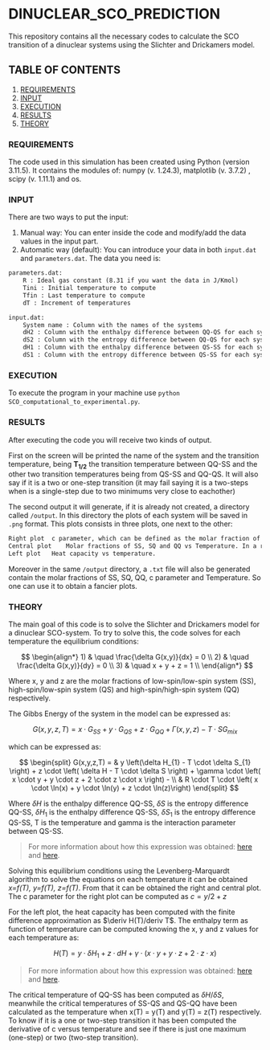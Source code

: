 
# DINUCLEAR_SCO_PREDICTION

This repository contains all the necessary codes to calculate the SCO transition of a dinuclear systems using the Slichter and Drickamers model.

## TABLE OF CONTENTS

1. [ REQUIREMENTS ](#1-req)
2. [ INPUT ](#2-in)
3. [ EXECUTION ](#3-ex)
4. [ RESULTS ](#4-res)
5. [ THEORY ](#5-the)

<a name="1-req"></a>
### REQUIREMENTS

The code used in this simulation has been created using Python (version 3.11.5).
It contains the modules of: numpy (v. 1.24.3), matplotlib (v. 3.7.2) , scipy (v. 1.11.1) and os.

<a name="2-in"></a>
### INPUT

There are two ways to put the input: 

1) Manual way: You can enter inside the code and modify/add the data values in the input part.
2) Automatic way (default): You can introduce your data in both `input.dat` and `parameters.dat`.
The data you need is:

```Markdown
parameters.dat:
	R : Ideal gas constant (8.31 if you want the data in J/Kmol)
	Tini : Initial temperature to compute
	Tfin : Last temperature to compute
	dT : Increment of temperatures

input.dat:
	System name : Column with the names of the systems
	dH2 : Column with the enthalpy difference between QQ-QS for each system
	dS2 : Column with the entropy difference between QQ-QS for each system
	dH1 : Column with the enthalpy difference between QS-SS for each system
	dS1 : Column with the entropy difference between QS-SS for each system
```

<a name="3-ex"></a>
### EXECUTION

To execute the program in your machine use `python SCO_computational_to_experimental.py`.

<a name="4-res"></a>
### RESULTS

After executing the code you will receive two kinds of output.

First on the screen will be printed the name of the system and the transition temperature, being **T<sub>1/2</sub>** the transition temperature between QQ-SS and the other two transition temperatures being from QS-SS and QQ-QS. It will also say if it is a two or one-step transition (it may fail saying it is a two-steps when is a single-step due to two minimums very close to eachother)

The second output it will generate, if it is already not created, a directory called `/output`. In this directory the plots of each system will be saved in `.png` format. This plots consists in three plots, one next to the other:

```Markdown
Right plot	c parameter, which can be defined as the molar fraction of metal ions in high spin state, vs Temperature. In a red vertical line is indicated the transition temperature of QQ-SS.
Central plot	Molar fractions of SS, SQ and QQ vs Temperature. In a red vertical line is indicated the transition temperature of QS-SS and QQ-QS.
Left plot	Heat capacity vs temperature.
```
Moreover in the same `/output` directory, a `.txt` file will also be generated contain the molar fractions of SS, SQ, QQ, c parameter and Temperature. So one can use it to obtain a fancier plots.

<a name="5-the"></a>
### THEORY

The main goal of this code is to solve the Slichter and Drickamers model for a dinuclear SCO-system.
To try to solve this, the code solves for each temperature the equilibrium conditions:

$$
\begin{align*} 1) & \quad \frac{\delta G(x,y)}{dx} = 0 \\ 2) & \quad \frac{\delta G(x,y)}{dy} = 0 \\ 3) & \quad x + y + z = 1 \\ \end{align*}
$$

Where x, y and z are the molar fractions of low-spin/low-spin system (SS), high-spin/low-spin system (QS) and high-spin/high-spin system (QQ) respectively.

The Gibbs Energy of the system in the model can be expressed as:

$$
G(x,y,z,T) = x \cdot G_{SS} + y \cdot G_{QS} + z \cdot G_{QQ} + \Gamma(x,y,z) - T \cdot S G_{mix}
$$

which can be expressed as:

$$
\begin{split} G(x,y,z,T) = & y \left(\delta H_{1} - T \cdot \delta S_{1} \right) + z \cdot \left( \delta H - T \cdot \delta S \right) + \gamma \cdot \left( x \cdot y + y \cdot z + 2 \cdot z \cdot x \right) - \\ & R \cdot T \cdot \left( x \cdot \ln(x) + y \cdot \ln(y) + z \cdot \ln(z)\right) \end{split}
$$

Where $\delta H$ is the enthalpy difference QQ-SS, $\delta S$ is the entropy difference QQ-SS, $\delta H_{1}$ is the enthalpy difference QS-SS, $\delta S_{1}$ is the entropy difference QS-SS, T is the temperature and gamma is the interaction parameter between QS-SS.
> For more information about how this expression was obtained: [here](https://doi.org/10.1021/ja00038a031) and [here](link_paper).

Solving this equilibrium conditions using the Levenberg-Marquardt algorithm to solve the equations on each temperature it can be obtained *x=f(T), y=f(T), z=f(T)*.
From that it can be obtained the right and central plot. The c parameter for the right plot can be computed as $c=y/2+z$

For the left plot, the heat capacity has been computed with the finite difference approximation as $\deriv H(T)/deriv T$.
The enthalpy term as function of temperature can be computed knowing the x, y and z values for each temperature as:

$$
H(T) = y \cdot \delta H_{1} + z \cdot dH + \gamma \cdot (x \cdot y + y \cdot z + 2 \cdot z \cdot x)
$$
> For more information about how this expression was obtained: [here](https://doi.org/10.1021/ja00038a031) and [here](link_paper).

The critical temperature of QQ-SS has been computed as $\delta H / \delta S$, meanwhile the critical temperatures of SS-QS and QS-QQ have been calculated as the temperature when x(T) = y(T) and y(T) = z(T) respectively.
To know if it is a one or two-step transition it has been computed the derivative of c versus temperature and see if there is just one maximum (one-step) or two (two-step transition).

